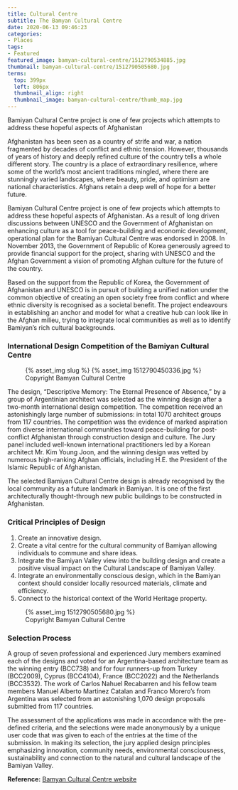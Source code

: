 ```yaml
---
title: Cultural Centre
subtitle: The Bamyan Cultural Centre
date: 2020-06-13 09:46:23
categories:
- Places
tags:
- Featured
featured_image: bamyan-cultural-centre/1512790534885.jpg
thumbnail: bamyan-cultural-centre/1512790505680.jpg
terms:
  top: 399px
  left: 806px
  thumbnail_align: right
  thumbnail_image: bamyan-cultural-centre/thumb_map.jpg
---
```

Bamiyan Cultural Centre project is one of few projects which attempts to address these hopeful aspects of Afghanistan
<!-- more -->
Afghanistan has been seen as a country of strife and war, a nation fragmented by decades of conflict and ethnic tension. However, thousands of years of history and deeply refined culture of the country tells a whole different story. The country is a place of extraordinary resilience, where some of the world’s most ancient traditions mingled, where there are stunningly varied landscapes, where beauty, pride, and optimism are national characteristics. Afghans retain a deep well of hope for a better future.

Bamiyan Cultural Centre project is one of few projects which attempts to address these hopeful aspects of Afghanistan. As a result of long driven discussions between UNESCO and the Government of Afghanistan on enhancing culture as a tool for peace-building and economic development, operational plan for the Bamiyan Cultural Centre was endorsed in 2008. In November 2013, the Government of Republic of Korea generously agreed to provide financial support for the project, sharing with UNESCO and the Afghan Government a vision of promoting Afghan culture for the future of the country.

Based on the support from the Republic of Korea, the Government of Afghanistan and UNESCO is in pursuit of building a unified nation under the common objective of creating an open society free from conflict and where ethnic diversity is recognised as a societal benefit. The project endeavours in establishing an anchor and model for what a creative hub can look like in the Afghan milieu, trying to integrate local communities as well as to identify Bamiyan’s rich cultural backgrounds.

### International Design Competition of the Bamiyan Cultural Centre

<figure class=right>
{% asset_img slug %}
{% asset_img 1512790450336.jpg %}
<figcaption>Copyright Bamyan Cultural Centre</figcaption>
</figure>

The design, “Descriptive Memory: The Eternal Presence of Absence,” by a group of Argentinian architect was selected as the winning design after a two-month international design competition. The competition received an astonishingly large number of submissions: in total 1070 architect groups from 117 countries. The competition was the evidence of marked aspiration from diverse international communities toward peace-building for post-conflict Afghanistan through construction design and culture. The Jury panel included well-known international practitioners led by a Korean architect Mr. Kim Young Joon, and the winning design was vetted by numerous high-ranking Afghan officials, including H.E. the President of the Islamic Republic of Afghanistan.

The selected Bamiyan Cultural Centre design is already recognised by the local community as a future landmark in Bamiyan. It is one of the first architecturally thought-through new public buildings to be constructed in Afghanistan.

### Critical Principles of Design

1. Create an innovative design.
2. Create a vital centre for the cultural community of Bamiyan allowing individuals to commune and share ideas.
3. Integrate the Bamiyan Valley view into the building design and create a positive visual impact on the Cultural Landscape of Bamiyan Valley.
4. Integrate an environmentally conscious design, which in the Bamiyan context should consider locally resourced materials, climate and efficiency.
5. Connect to the historical context of the World Heritage property.

<figure>
{% asset_img 1512790505680.jpg %}
<figcaption>Copyright Bamyan Cultural Centre</figcaption></figure>

### Selection Process

A group of seven professional and experienced Jury members examined each of the designs and voted for an Argentina-based architecture team as the winning entry (BCC738) and for four runners-up from Turkey (BCC2009), Cyprus (BCC4104), France (BCC2022) and the Netherlands (BCC3532). The work of Carlos Nahuel Recabarren and his fellow team members Manuel Alberto Martinez Catalan and Franco Morero’s from Argentina was selected from an astonishing 1,070 design proposals submitted from 117 countries.

The assessment of the applications was made in accordance with the pre-defined criteria, and the selections were made anonymously by a unique user code that was given to each of the entries at the time of the submission. In making its selection, the jury applied design principles emphasizing innovation, community needs, environmental consciousness, sustainability and connection to the natural and cultural landscape of the Bamiyan Valley.

**Reference:** [Bamyan Cultural Centre website](http://bamiyanculturalcentre.org)